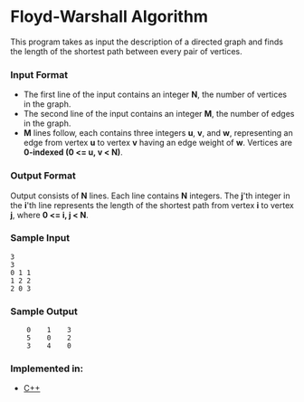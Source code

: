 # Floyd-Warshall Algorithm

This program takes as input the description of a directed graph and finds the length of the shortest path between every pair of vertices.

### Input Format

- The first line of the input contains an integer **N**, the number of vertices in the graph.
- The second line of the input contains an integer **M**, the number of edges in the graph.
- **M** lines follow, each contains three integers **u**, **v**, and **w**, representing an edge from vertex **u** to vertex **v** having an edge weight of **w**. Vertices are **0-indexed (0 <= u, v < N)**.

### Output Format

Output consists of **N** lines. Each line contains **N** integers.
The **j**'th integer in the **i**'th line represents the length of the shortest path from vertex **i** to vertex **j**, where **0 <= i, j < N**.

### Sample Input

```
3
3
0 1 1
1 2 2
2 0 3
```

### Sample Output

```
    0    1    3
    5    0    2
    3    4    0
```

### Implemented in:

- [C++](floyd_warshall.cpp)
